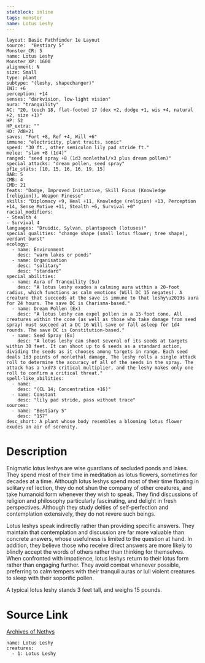 ```yaml
---
statblock: inline
tags: monster
name: Lotus Leshy
---
```

```statblock
layout: Basic Pathfinder 1e Layout
source:  "Bestiary 5"
Monster_CR: 5
name: Lotus Leshy
Monster_XP: 1600
alignment: N
size: Small
type: plant
subtype: "(leshy, shapechanger)"
INI: +6
perception: +14
senses: "darkvision, low-light vision"
aura: "tranquility"
AC: "20, touch 18, flat-footed 17 (dex +2, dodge +1, wis +4, natural +2, size +1)"
HP: 52
HP_extra: ""
HD: 7d8+21
saves: "Fort +8, Ref +4, Will +6"
immune: "electricity, plant traits, sonic"
speed: "30 ft., other_semicolon lily pad stride ft."
melee: "slam +8 (1d4)"
ranged: "seed spray +8 (1d3 nonlethal/×3 plus dream pollen)"
special_attacks: "dream pollen, seed spray"
pf1e_stats: [10, 15, 16, 16, 19, 15]
BAB: 5
CMB: 4
CMD: 21
feats: "Dodge, Improved Initiative, Skill Focus (Knowledge [religion]), Weapon Finesse"
skills: "Diplomacy +9, Heal +11, Knowledge (religion) +13, Perception +14, Sense Motive +11, Stealth +6, Survival +0"
racial_modifiers:
- Stealth 4
- Survival 4
languages: "Druidic, Sylvan, plantspeech (lotuses)"
special_qualities: "change shape (small lotus flower; tree shape), verdant burst"
ecology:
  - name: Environment
    desc: "warm lakes or ponds"
  - name: Organisation
    desc: "solitary"
    desc: "standard"
special_abilities:
  - name: Aura of Tranquility (Su)
    desc: "A lotus leshy exudes a calming aura within a 20-foot radius, which functions as calm emotions (Will DC 15 negates). A creature that succeeds at the save is immune to that leshy\u2019s aura for 24 hours. The save DC is Charisma-based."
  - name: Dream Pollen (Ex)
    desc: "A lotus leshy can expel pollen in a 15-foot cone. All creatures within the cone (as well as those who take damage from seed spray) must succeed at a DC 16 Will save or fall asleep for 1d4 rounds. The save DC is Constitution-based."
  - name: Seed Spray (Ex)
    desc: "A lotus leshy can shoot several of its seeds at targets within 30 feet. It can shoot up to 6 seeds as a standard action, dividing the seeds as it chooses among targets in range. Each seed deals 1d3 points of nonlethal damage. The leshy rolls a single attack roll to determine the accuracy of all of the seeds in the spray. The attack has a \xd73 critical multiplier, and the leshy makes only one roll to confirm a critical threat."
spell-like_abilities:
  - name:
    desc: "(CL 14; Concentration +16)"
  - name: Constant
    desc: "lily pad stride, pass without trace"
sources:
  - name: "Bestiary 5"
    desc: "157"
desc_short: A plant whose body resembles a blooming lotus flower exudes an air of serenity.
```
# Description
Enigmatic lotus leshys are wise guardians of secluded ponds and lakes. They spend most of their time in meditation as lotus flowers, sometimes for decades at a time. Although lotus leshys spend most of their time floating in solitary ref lection, they do not shun the company of other creatures, and take humanoid form whenever they wish to speak. They find discussions of religion and philosophy particularly fascinating, and delight in fresh perspectives. Although they study deities of self-perfection and contemplation extensively, they do not revere such beings.

 Lotus leshys speak indirectly rather than providing specific answers. They maintain that contemplation and discussion are far more valuable than concrete answers, whose usefulness is limited to the question at hand. In addition, they believe those who receive direct answers are more likely to blindly accept the words of others rather than thinking for themselves. When confronted with impatience, lotus leshys return to their lotus form rather than engaging further. They avoid combat whenever possible, preferring to calm tempers with their tranquil auras or lull violent creatures to sleep with their soporific pollen.

 A typical lotus leshy stands 3 feet tall, and weighs 15 pounds.
# Source Link
[Archives of Nethys](https://aonprd.com/MonsterDisplay.aspx?ItemName=Lotus%20Leshy)
```encounter-table
name: Lotus Leshy
creatures:
  - 1: Lotus Leshy
```
